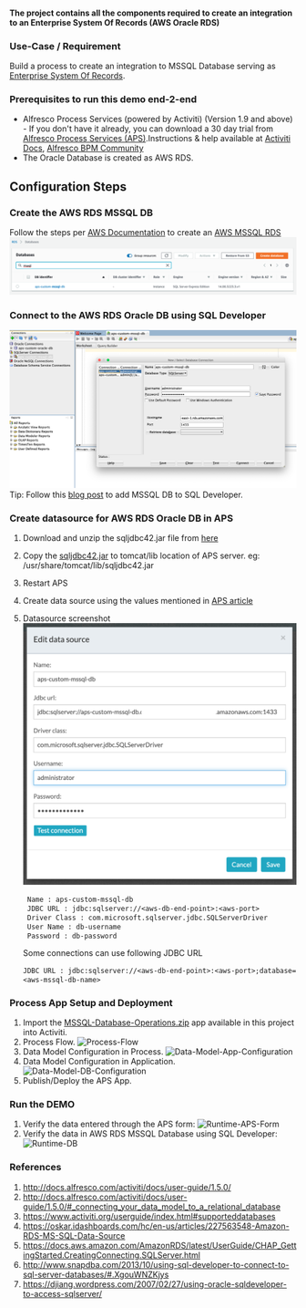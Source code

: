 #### The project contains all the components required to create an integration to an Enterprise System Of Records (AWS Oracle RDS)

### Use-Case / Requirement
Build a process to create an integration to MSSQL Database serving as [Enterprise System Of Records](https://en.wikipedia.org/wiki/System_of_record).


### Prerequisites to run this demo end-2-end

* Alfresco Process Services (powered by Activiti) (Version 1.9 and above) - If you don't have it already, you can download a 30 day trial from [Alfresco Process Services (APS)](https://www.alfresco.com/products/business-process-management/alfresco-activiti).Instructions & help available at [Activiti Docs](http://docs.alfresco.com/activiti/docs/), [Alfresco BPM Community](https://community.alfresco.com/community/bpm)
* The Oracle Database is created as AWS RDS.


## Configuration Steps

### Create the AWS RDS MSSQL DB
Follow the steps per [AWS Documentation](https://docs.aws.amazon.com/AmazonRDS/latest/UserGuide/CHAP_GettingStarted.CreatingConnecting.SQLServer.html) to create an [AWS MSSQL RDS](https://aws.amazon.com/rds/sqlserver/)
![rds](images/rds.png)

### Connect to the AWS RDS Oracle DB using SQL Developer
![sqldeveloper](images/sqldeveloper.png)
Tip: Follow this [blog post](http://www.snapdba.com/2013/10/using-sql-developer-to-connect-to-sql-server-databases/#.XgouWNZKjys) to add MSSQL DB to SQL Developer.

### Create datasource for AWS RDS Oracle DB in APS
1. Download and unzip the sqljdbc42.jar file from [here](http://www.java2s.com/Code/JarDownload/sqljdbc4/sqljdbc4-2.0.jar.zip)
2. Copy the [sqljdbc42.jar](sqljdbc42.jar) to tomcat/lib location of APS server. eg: /usr/share/tomcat/lib/sqljdbc42.jar
3. Restart APS
4. Create data source using the values mentioned in [APS article](https://github.com/sherrymax/aps-examples/tree/master/aps-custom-database-integration#mssql-db)
5. Datasource screenshot ![MSSQL](images/mssql.png)

   ```
    Name : aps-custom-mssql-db
    JDBC URL : jdbc:sqlserver://<aws-db-end-point>:<aws-port>
    Driver Class : com.microsoft.sqlserver.jdbc.SQLServerDriver
    User Name : db-username
    Password : db-password
    ```
    Some connections can use following JDBC URL

    ```
    JDBC URL : jdbc:sqlserver://<aws-db-end-point>:<aws-port>;database=<aws-mssql-db-name>
    ```


### Process App Setup and Deployment
1. Import the [MSSQL-Database-Operations.zip](MSSQL-Database-Operations.zip) app available in this project into Activiti.
2. Process Flow.  ![Process-Flow](images/Process-Flow.png)
3. Data Model Configuration in Process. ![Data-Model-App-Configuration](images/Data-Model-App-Configuration.png)
4. Data Model Configuration in Application.   ![Data-Model-DB-Configuration](images/Data-Model-DB-Configuration.png)
5. Publish/Deploy the APS App.


### Run the DEMO
1. Verify the data entered through the APS form: ![Runtime-APS-Form](images/Runtime-APS-Form.png)
1. Verify the data in AWS RDS MSSQL Database using SQL Developer: ![Runtime-DB](images/Runtime-DB.png)

### References
1. http://docs.alfresco.com/activiti/docs/user-guide/1.5.0/
2. http://docs.alfresco.com/activiti/docs/user-guide/1.5.0/#_connecting_your_data_model_to_a_relational_database
3. https://www.activiti.org/userguide/index.html#supporteddatabases
4. https://oskar.idashboards.com/hc/en-us/articles/227563548-Amazon-RDS-MS-SQL-Data-Source
5. https://docs.aws.amazon.com/AmazonRDS/latest/UserGuide/CHAP_GettingStarted.CreatingConnecting.SQLServer.html
6. http://www.snapdba.com/2013/10/using-sql-developer-to-connect-to-sql-server-databases/#.XgouWNZKjys
7. https://djiang.wordpress.com/2007/02/27/using-oracle-sqldeveloper-to-access-sqlserver/
